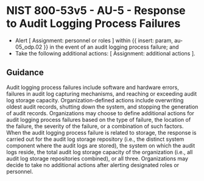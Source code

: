 # NIST 800-53v5 - AU-5 - Response to Audit Logging Process Failures
- Alert \[ Assignment: personnel or roles \] within {{ insert: param, au-05_odp.02 }} in the event of an audit logging process failure; and
- Take the following additional actions: \[ Assignment: additional actions \].
## Guidance
Audit logging process failures include software and hardware errors, failures in audit log capturing mechanisms, and reaching or exceeding audit log storage capacity. Organization-defined actions include overwriting oldest audit records, shutting down the system, and stopping the generation of audit records. Organizations may choose to define additional actions for audit logging process failures based on the type of failure, the location of the failure, the severity of the failure, or a combination of such factors. When the audit logging process failure is related to storage, the response is carried out for the audit log storage repository (i.e., the distinct system component where the audit logs are stored), the system on which the audit logs reside, the total audit log storage capacity of the organization (i.e., all audit log storage repositories combined), or all three. Organizations may decide to take no additional actions after alerting designated roles or personnel.